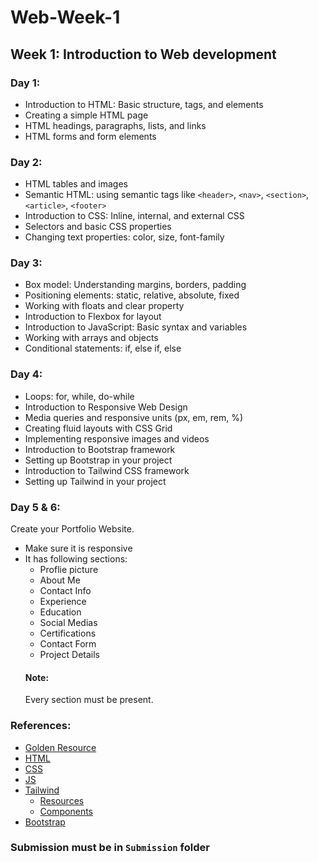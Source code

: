 # Web-Week-1

## Week 1: Introduction to Web development
### Day 1:

- Introduction to HTML: Basic structure, tags, and elements
- Creating a simple HTML page
- HTML headings, paragraphs, lists, and links
- HTML forms and form elements
### Day 2:

- HTML tables and images
- Semantic HTML: using semantic tags like `<header>`, `<nav>`, `<section>`, `<article>`, `<footer>`
- Introduction to CSS: Inline, internal, and external CSS
- Selectors and basic CSS properties
- Changing text properties: color, size, font-family
### Day 3:

- Box model: Understanding margins, borders, padding
- Positioning elements: static, relative, absolute, fixed
- Working with floats and clear property
- Introduction to Flexbox for layout
- Introduction to JavaScript: Basic syntax and variables
- Working with arrays and objects
- Conditional statements: if, else if, else
### Day 4:

- Loops: for, while, do-while
- Introduction to Responsive Web Design
- Media queries and responsive units (px, em, rem, %)
- Creating fluid layouts with CSS Grid
- Implementing responsive images and videos
- Introduction to Bootstrap framework
- Setting up Bootstrap in your project
- Introduction to Tailwind CSS framework
- Setting up Tailwind in your project
### Day 5 & 6:
Create your Portfolio Website.
  - Make sure it is responsive 
  - It has following sections:
    - Proflie picture
    - About Me
    - Contact Info
    - Experience 
    - Education
    - Social Medias
    - Certifications
    - Contact Form
    - Project Details
    #### Note: 
    Every section must be present.
### References:
- [Golden Resource](https://chat.openai.com/)
- [HTML](https://www.w3schools.com/html/default.asp)
- [CSS](https://www.w3schools.com/css/default.asp)
- [JS](https://www.w3schools.com/js/default.asp)
- [Tailwind](https://tailwindcss.com/)
  - [Resources](https://tailwindcss.com/resources)
  - [Components](https://tailwindui.com/components?ref=sidebar)
- [Bootstrap](https://getbootstrap.com/docs/5.3/getting-started/introduction/)

### Submission must be in `Submission` folder
